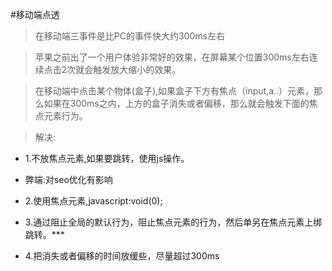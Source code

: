 #移动端点透
> 在移动端三事件是比PC的事件快大约300ms左右

> 苹果之前出了一个用户体验非常好的效果，在屏幕某个位置300ms左右连续点击2次就会触发放大缩小的效果。

>在移动端中点击某个物体(盒子),如果盒子下方有焦点（input,a..）元素，那么如果在300ms之内，上方的盒子消失或者偏移，那么就会触发下面的焦点元素行为。

> 解决:
* 1.不放焦点元素,如果要跳转，使用js操作。
* 弊端:对seo优化有影响

* 2.使用焦点元素,javascript:void(0);

* 3.通过阻止全局的默认行为，阻止焦点元素的行为，然后单另在焦点元素上绑跳转。***

* 4.把消失或者偏移的时间放缓些，尽量超过300ms



